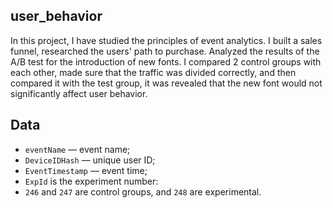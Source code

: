 ## user_behavior

In this project, I have studied the principles of event analytics. I built a sales funnel, researched the users' path to purchase. Analyzed the results of the A/B test for the introduction of new fonts. I compared 2 control groups with each other, made sure that the traffic was divided correctly, and then compared it with the test group, it was revealed that the new font would not significantly affect user behavior.

## Data
- `eventName` — event name;
- `DeviceIDHash` — unique user ID;
- `EventTimestamp` — event time;
- `ExpId` is the experiment number:
- `246` and `247` are control groups, and `248` are experimental.
